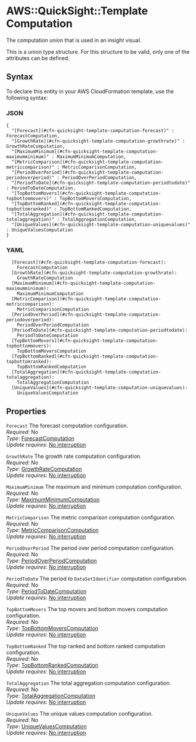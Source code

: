 # AWS::QuickSight::Template Computation<a name="aws-properties-quicksight-template-computation"></a>

The computation union that is used in an insight visual\.

This is a union type structure\. For this structure to be valid, only one of the attributes can be defined\.

## Syntax<a name="aws-properties-quicksight-template-computation-syntax"></a>

To declare this entity in your AWS CloudFormation template, use the following syntax:

### JSON<a name="aws-properties-quicksight-template-computation-syntax.json"></a>

```
{
  "[Forecast](#cfn-quicksight-template-computation-forecast)" : ForecastComputation,
  "[GrowthRate](#cfn-quicksight-template-computation-growthrate)" : GrowthRateComputation,
  "[MaximumMinimum](#cfn-quicksight-template-computation-maximumminimum)" : MaximumMinimumComputation,
  "[MetricComparison](#cfn-quicksight-template-computation-metriccomparison)" : MetricComparisonComputation,
  "[PeriodOverPeriod](#cfn-quicksight-template-computation-periodoverperiod)" : PeriodOverPeriodComputation,
  "[PeriodToDate](#cfn-quicksight-template-computation-periodtodate)" : PeriodToDateComputation,
  "[TopBottomMovers](#cfn-quicksight-template-computation-topbottommovers)" : TopBottomMoversComputation,
  "[TopBottomRanked](#cfn-quicksight-template-computation-topbottomranked)" : TopBottomRankedComputation,
  "[TotalAggregation](#cfn-quicksight-template-computation-totalaggregation)" : TotalAggregationComputation,
  "[UniqueValues](#cfn-quicksight-template-computation-uniquevalues)" : UniqueValuesComputation
}
```

### YAML<a name="aws-properties-quicksight-template-computation-syntax.yaml"></a>

```
  [Forecast](#cfn-quicksight-template-computation-forecast): 
    ForecastComputation
  [GrowthRate](#cfn-quicksight-template-computation-growthrate): 
    GrowthRateComputation
  [MaximumMinimum](#cfn-quicksight-template-computation-maximumminimum): 
    MaximumMinimumComputation
  [MetricComparison](#cfn-quicksight-template-computation-metriccomparison): 
    MetricComparisonComputation
  [PeriodOverPeriod](#cfn-quicksight-template-computation-periodoverperiod): 
    PeriodOverPeriodComputation
  [PeriodToDate](#cfn-quicksight-template-computation-periodtodate): 
    PeriodToDateComputation
  [TopBottomMovers](#cfn-quicksight-template-computation-topbottommovers): 
    TopBottomMoversComputation
  [TopBottomRanked](#cfn-quicksight-template-computation-topbottomranked): 
    TopBottomRankedComputation
  [TotalAggregation](#cfn-quicksight-template-computation-totalaggregation): 
    TotalAggregationComputation
  [UniqueValues](#cfn-quicksight-template-computation-uniquevalues): 
    UniqueValuesComputation
```

## Properties<a name="aws-properties-quicksight-template-computation-properties"></a>

`Forecast`  <a name="cfn-quicksight-template-computation-forecast"></a>
The forecast computation configuration\.  
*Required*: No  
*Type*: [ForecastComputation](aws-properties-quicksight-template-forecastcomputation.md)  
*Update requires*: [No interruption](https://docs.aws.amazon.com/AWSCloudFormation/latest/UserGuide/using-cfn-updating-stacks-update-behaviors.html#update-no-interrupt)

`GrowthRate`  <a name="cfn-quicksight-template-computation-growthrate"></a>
The growth rate computation configuration\.  
*Required*: No  
*Type*: [GrowthRateComputation](aws-properties-quicksight-template-growthratecomputation.md)  
*Update requires*: [No interruption](https://docs.aws.amazon.com/AWSCloudFormation/latest/UserGuide/using-cfn-updating-stacks-update-behaviors.html#update-no-interrupt)

`MaximumMinimum`  <a name="cfn-quicksight-template-computation-maximumminimum"></a>
The maximum and minimum computation configuration\.  
*Required*: No  
*Type*: [MaximumMinimumComputation](aws-properties-quicksight-template-maximumminimumcomputation.md)  
*Update requires*: [No interruption](https://docs.aws.amazon.com/AWSCloudFormation/latest/UserGuide/using-cfn-updating-stacks-update-behaviors.html#update-no-interrupt)

`MetricComparison`  <a name="cfn-quicksight-template-computation-metriccomparison"></a>
The metric comparison computation configuration\.  
*Required*: No  
*Type*: [MetricComparisonComputation](aws-properties-quicksight-template-metriccomparisoncomputation.md)  
*Update requires*: [No interruption](https://docs.aws.amazon.com/AWSCloudFormation/latest/UserGuide/using-cfn-updating-stacks-update-behaviors.html#update-no-interrupt)

`PeriodOverPeriod`  <a name="cfn-quicksight-template-computation-periodoverperiod"></a>
The period over period computation configuration\.  
*Required*: No  
*Type*: [PeriodOverPeriodComputation](aws-properties-quicksight-template-periodoverperiodcomputation.md)  
*Update requires*: [No interruption](https://docs.aws.amazon.com/AWSCloudFormation/latest/UserGuide/using-cfn-updating-stacks-update-behaviors.html#update-no-interrupt)

`PeriodToDate`  <a name="cfn-quicksight-template-computation-periodtodate"></a>
The period to `DataSetIdentifier` computation configuration\.  
*Required*: No  
*Type*: [PeriodToDateComputation](aws-properties-quicksight-template-periodtodatecomputation.md)  
*Update requires*: [No interruption](https://docs.aws.amazon.com/AWSCloudFormation/latest/UserGuide/using-cfn-updating-stacks-update-behaviors.html#update-no-interrupt)

`TopBottomMovers`  <a name="cfn-quicksight-template-computation-topbottommovers"></a>
The top movers and bottom movers computation configuration\.  
*Required*: No  
*Type*: [TopBottomMoversComputation](aws-properties-quicksight-template-topbottommoverscomputation.md)  
*Update requires*: [No interruption](https://docs.aws.amazon.com/AWSCloudFormation/latest/UserGuide/using-cfn-updating-stacks-update-behaviors.html#update-no-interrupt)

`TopBottomRanked`  <a name="cfn-quicksight-template-computation-topbottomranked"></a>
The top ranked and bottom ranked computation configuration\.  
*Required*: No  
*Type*: [TopBottomRankedComputation](aws-properties-quicksight-template-topbottomrankedcomputation.md)  
*Update requires*: [No interruption](https://docs.aws.amazon.com/AWSCloudFormation/latest/UserGuide/using-cfn-updating-stacks-update-behaviors.html#update-no-interrupt)

`TotalAggregation`  <a name="cfn-quicksight-template-computation-totalaggregation"></a>
The total aggregation computation configuration\.  
*Required*: No  
*Type*: [TotalAggregationComputation](aws-properties-quicksight-template-totalaggregationcomputation.md)  
*Update requires*: [No interruption](https://docs.aws.amazon.com/AWSCloudFormation/latest/UserGuide/using-cfn-updating-stacks-update-behaviors.html#update-no-interrupt)

`UniqueValues`  <a name="cfn-quicksight-template-computation-uniquevalues"></a>
The unique values computation configuration\.  
*Required*: No  
*Type*: [UniqueValuesComputation](aws-properties-quicksight-template-uniquevaluescomputation.md)  
*Update requires*: [No interruption](https://docs.aws.amazon.com/AWSCloudFormation/latest/UserGuide/using-cfn-updating-stacks-update-behaviors.html#update-no-interrupt)